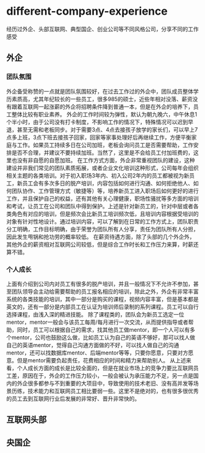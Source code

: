 # different-company-experience
经历过外企、头部互联网、典型国企、创业公司等不同风格公司，分享不同的工作感受


## 外企
### 团队氛围
外企备受称赞的一点就是团队氛围较好，在过去工作过的外企中，团队成员整体学历素质高，尤其年纪较长的一些员工，很多985的硕士，近些年相对没落、薪资没有跟着互联网一起涨薪的外企将招聘条件降到普通一本，但是在外企的培养下，员工整体比较有职业素养。
外企的工作时间较为弹性，默认为朝九晚六，中午休息1个半小时，由于公司没有打卡制度，不影响工作的情况下，特殊情况可以迟到早退，甚至无需和老板同步。对于需要3点、4点去接孩子放学的家长们，可以早上7点多上班，3点下班去接孩子回家，回家等家事处理好后再继续工作，方便平衡家庭与工作。如果员工持续多日在公司加班，老板会询问员工是否需要帮助，工作安排是否不合理，并建议不要持续加班。当然了，这里是不会给员工付加班费的，这里也没有非自愿的自愿加班。
在工作方式方面，外企非常重视团队的建设，这种建设并非我们常见的团队素质拓展，或者企业文化培训这种形式，公司每年会组织相关主题的各类培训。对于初入职场3年内、初入公司2年内的员工都被视为新员工，新员工会有多次多日的脱产培训，内容包括如何进行沟通、如何拒绝他人、如何团队协作、工作管理方式（敏捷等）等，培养新员工进入职场后如何更好的进行工作，并且保护自己的权益，还有其他有关心理健康，职场性骚扰等多方面的培训和考试，让员工在公司和团队中得到保护。上述是针对新员工的，针对中层或者各类角色有对应的培训，但是频次会比新员工培训频次低，且培训内容根据受培训的对象有针对性地设计。通过培训内容，可以了解到在日常的工作方式上，团队职责分工明确，工作目标明确，由于荣誉为团队所有人分享，责任为团队所有人分担，因此发生甩锅和抢功劳的概率较低。
在薪资待遇方面，除了头部的几个外企外，其他外企的薪资相对互联网公司较低，但是综合工作时长和工作压力来算，时薪还算不错。

### 个人成长
上面有介绍到公司内对员工有很多的脱产培训，并且一般情况下不允许不参加，甚至团队领导会主动给需要帮助的员工报名相应的培训，除此之外，外企有非常丰富系统的各类技能的培训，其中一部分是购买的课程，视频内容丰富，但是基本都是英文的，还有一部分是内部员工在认证为培训师后录制的系列课程。员工可以自行选择课程，由浅入深的精进技能。
除了课程类的，团队会为新员工选定一位mentor，mentor一般会与该员工每周/每月进行一次交流，从而提供指导或者帮助，同时，员工可以根据自己的需求，找其他员工做mentor，即一个人可以有多个mentor，公司也鼓励这么做，比如员工认为自己的英语不够好，那可以找人做自己的英语mentor，觉得自己沟通方面做的不好，可以找人做自己的沟通mentor，还可以找数据库mentor、后端mentor等等，只要你愿意，只要对方愿意。但是mentor需要负起责任，花费相应的时间和精力来帮助别人。
从上述来看，个人成长方面的成长是比较全面的，但是在就业市场上的竞争力要比互联网员工差，原因在于，外企的工作压力较小，一般会被认为承压能力不足，另一点是国内的外企很多都参与不到重要的大项目中，导致使用的技术老旧、没有高并发等场景历练，技术能力和互联网员工相比要弱一些。这里不是绝对的，也有很多很优秀的员工去到互联网行业后发展的非常好、晋升非常快的。

## 互联网头部


## 央国企
